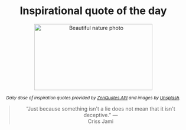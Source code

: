 
<div align="center">

# Inspirational quote of the day

<img src="./data/photo.jpeg" alt="Beautiful nature photo" width="320" height="180">

<sub><i>Daily dose of inspiration quotes provided by [ZenQuotes API](https://zenquotes.io/) and images by [Unsplash](https://unsplash.com/).</i></sub>


<blockquote>&ldquo;Just because something isn't a lie does not mean that it isn't deceptive.&rdquo; &mdash; <footer>Criss Jami</footer></blockquote>

</div>
